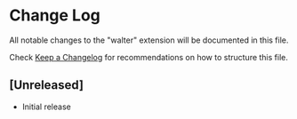# Change Log
All notable changes to the "walter" extension will be documented in this file.

Check [Keep a Changelog](http://keepachangelog.com/) for recommendations on how to structure this file.

## [Unreleased]
- Initial release